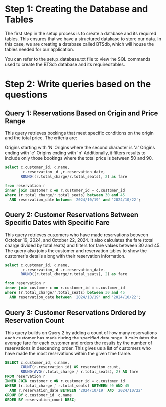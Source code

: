 # Step 1: Creating the Database and Tables
The first step in the setup process is to create a database and its required tables. This ensures that we have a structured database to store our data. In this case, we are creating a database called BTSdb, which will house the tables needed for our application.

You can refer to the setup_database.txt file to view the SQL commands used to create the BTSdb database and its required tables.

# Step 2: Write queries based on the questions
## Query 1: Reservations Based on Origin and Price Range
This query retrieves bookings that meet specific conditions on the origin and the total price. The criteria are:

Origins starting with 'N'
Origins where the second character is 'a'
Origins ending with 'e'
Origins ending with 'n' Additionally, it filters results to include only those bookings where the total price is between 50 and 90.

```sql
select c.customer_id, c.name,
		r.reservation_id ,r.reservation_date,
	   ROUND((r.total_charge/r.total_seats), 2) as fare
	   
from reservation r
inner join customer c on r.customer_id = c.customer_id
where (r.total_charge/r.total_seats) between 30 and 45
  AND reservation_date between '2024/10/19' and '2024/10/22';
```

## Query 2: Customer Reservations Between Specific Dates with Specific Fare
This query retrieves customers who have made reservations between October 19, 2024, and October 22, 2024. It also calculates the fare (total charge divided by total seats) and filters for fare values between 30 and 45. The query also joins the customer and reservation tables to show the customer's details along with their reservation information.
```sql
select c.customer_id, c.name,
		r.reservation_id ,r.reservation_date,
	   ROUND((r.total_charge/r.total_seats), 2) as fare
	   
from reservation r
inner join customer c on r.customer_id = c.customer_id
where (r.total_charge/r.total_seats) between 30 and 45
  AND reservation_date between '2024/10/19' and '2024/10/22';
```
## Query 3: Customer Reservations Ordered by Reservation Count
This query builds on Query 2 by adding a count of how many reservations each customer has made during the specified date range. It calculates the average fare for each customer and orders the results by the number of reservations in descending order. This gives us a list of customers who have made the most reservations within the given time frame.
```sql
SELECT c.customer_id, c.name,
       COUNT(r.reservation_id) AS reservation_count,
       ROUND(AVG(r.total_charge / r.total_seats), 2) AS fare
FROM reservation r
INNER JOIN customer c ON r.customer_id = c.customer_id
WHERE (r.total_charge / r.total_seats) BETWEEN 30 AND 45
  AND r.reservation_date BETWEEN '2024/10/19' AND '2024/10/22'
GROUP BY c.customer_id, c.name
ORDER BY reservation_count DESC;
```
